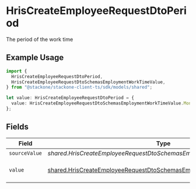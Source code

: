 # HrisCreateEmployeeRequestDtoPeriod

The period of the work time

## Example Usage

```typescript
import {
  HrisCreateEmployeeRequestDtoPeriod,
  HrisCreateEmployeeRequestDtoSchemasEmploymentWorkTimeValue,
} from "@stackone/stackone-client-ts/sdk/models/shared";

let value: HrisCreateEmployeeRequestDtoPeriod = {
  value: HrisCreateEmployeeRequestDtoSchemasEmploymentWorkTimeValue.Month,
};
```

## Fields

| Field                                                                                                                                                         | Type                                                                                                                                                          | Required                                                                                                                                                      | Description                                                                                                                                                   | Example                                                                                                                                                       |
| ------------------------------------------------------------------------------------------------------------------------------------------------------------- | ------------------------------------------------------------------------------------------------------------------------------------------------------------- | ------------------------------------------------------------------------------------------------------------------------------------------------------------- | ------------------------------------------------------------------------------------------------------------------------------------------------------------- | ------------------------------------------------------------------------------------------------------------------------------------------------------------- |
| `sourceValue`                                                                                                                                                 | *shared.HrisCreateEmployeeRequestDtoSchemasEmploymentWorkTimeSourceValue*                                                                                     | :heavy_minus_sign:                                                                                                                                            | N/A                                                                                                                                                           |                                                                                                                                                               |
| `value`                                                                                                                                                       | [shared.HrisCreateEmployeeRequestDtoSchemasEmploymentWorkTimeValue](../../../sdk/models/shared/hriscreateemployeerequestdtoschemasemploymentworktimevalue.md) | :heavy_minus_sign:                                                                                                                                            | The unified value for the period.                                                                                                                             | month                                                                                                                                                         |